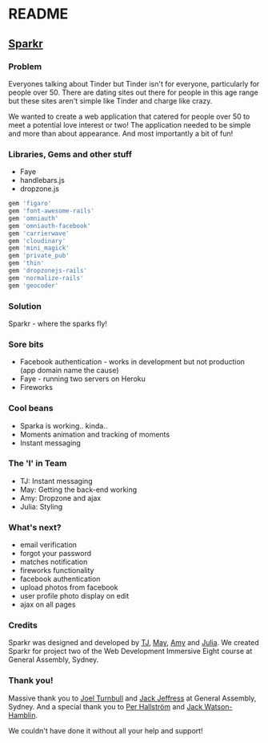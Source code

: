 # README

## [Sparkr](http://sparkr---.herokuapp.com/)

### Problem

Everyones talking about Tinder but Tinder isn't for everyone, particularly for people over 50. There are dating sites out there for people in this age range but these sites aren't simple like Tinder and charge like crazy. 

We wanted to create a web application that catered for people over 50 to meet a potential love interest or two! The application needed to be simple and more than about appearance. And most importantly a bit of fun!

### Libraries, Gems and other stuff

- Faye
- handlebars.js
- dropzone.js

```ruby
gem 'figaro'
gem 'font-awesome-rails'
gem 'omniauth'
gem 'omniauth-facebook'
gem 'carrierwave'
gem 'cloudinary'
gem 'mini_magick'
gem 'private_pub'
gem 'thin'
gem 'dropzonejs-rails'
gem 'normalize-rails'
gem 'geocoder'
```

### Solution

Sparkr - where the sparks fly!

### Sore bits

- Facebook authentication - works in development but not production (app domain name the cause)
- Faye - running two servers on Heroku
- Fireworks

### Cool beans

- Sparka is working.. kinda..
- Moments animation and tracking of moments 
- Instant messaging

### The 'I' in Team

- TJ: Instant messaging
- May: Getting the back-end working
- Amy: Dropzone and ajax
- Julia: Styling

### What's next?

- email verification
- forgot your password
- matches notification
- fireworks functionality
- facebook authentication
- upload photos from facebook
- user profile photo display on edit
- ajax on all pages

### Credits

Sparkr was designed and developed by [TJ](https://github.com/einartj), [May](https://github.com/wxm112), [Amy](https://github.com/amysimmons) and [Julia](https://github.com/julia-). We created Sparkr for project two of the Web Development Immersive Eight course at General Assembly, Sydney.

### Thank you!

Massive thank you to [Joel Turnbull](https://github.com/wofockham) and [Jack Jeffress](https://github.com/anonymous-wolf) at General Assembly, Sydney. And a special thank you to [Per Hallström](https://github.com/perhallstroem) and [Jack Watson-Hamblin](https://github.com/FluffyJack).

We couldn't have done it without all your help and support!
